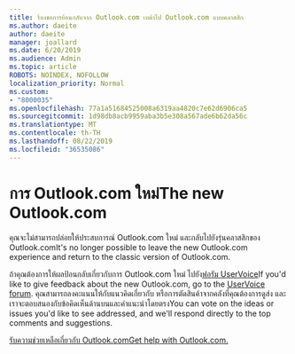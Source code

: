 ```yaml
---
title: ร้องขอการย้อนกลับจาก Outlook.com เบต้าไป Outlook.com แบบคลาสสิก
ms.author: daeite
author: daeite
manager: joallard
ms.date: 6/20/2019
ms.audience: Admin
ms.topic: article
ROBOTS: NOINDEX, NOFOLLOW
localization_priority: Normal
ms.custom:
- "8000035"
ms.openlocfilehash: 77a1a51684525008a6319aa4820c7e62d6906ca5
ms.sourcegitcommit: 1d98db8acb9959aba3b5e308a567ade6b62da56c
ms.translationtype: MT
ms.contentlocale: th-TH
ms.lasthandoff: 08/22/2019
ms.locfileid: "36535086"
---
```

# <a name="the-new-outlookcom"></a><span data-ttu-id="8d404-102">การ Outlook.com ใหม่</span><span class="sxs-lookup"><span data-stu-id="8d404-102">The new Outlook.com</span></span>

<span data-ttu-id="8d404-103">คุณจะไม่สามารถปล่อยให้ประสบการณ์ Outlook.com ใหม่ และกลับไปยังรุ่นคลาสสิกของ Outlook.com</span><span class="sxs-lookup"><span data-stu-id="8d404-103">It's no longer possible to leave the new Outlook.com experience and return to the classic version of Outlook.com.</span></span>

<span data-ttu-id="8d404-104">ถ้าคุณต้องการให้ผลป้อนกลับเกี่ยวกับการ Outlook.com ใหม่ ไปยัง[ฟอรัม UserVoice](https://go.microsoft.com/fwlink/p/?linkid=851599)</span><span class="sxs-lookup"><span data-stu-id="8d404-104">If you'd like to give feedback about the new Outlook.com, go to the [UserVoice forum](https://go.microsoft.com/fwlink/p/?linkid=851599).</span></span> <span data-ttu-id="8d404-105">คุณสามารถลงคะแนนให้กับแนวคิดเกี่ยวกับ หรือการตัดสินค้าจากคลังที่คุณต้องการดูส่ง และเราจะตอบสนองกับข้อคิดเห็นด้านบนและคำแนะนำโดยตรง</span><span class="sxs-lookup"><span data-stu-id="8d404-105">You can vote on the ideas or issues you'd like to see addressed, and we'll respond directly to the top comments and suggestions.</span></span>

[<span data-ttu-id="8d404-106">รับความช่วยเหลือเกี่ยวกับ Outlook.com</span><span class="sxs-lookup"><span data-stu-id="8d404-106">Get help with Outlook.com.</span></span>](https://support.office.com/article/40676ad0-c831-45ac-a023-5be633be798d?wt.mc_id=Office_Outlook_com_Alchemy)